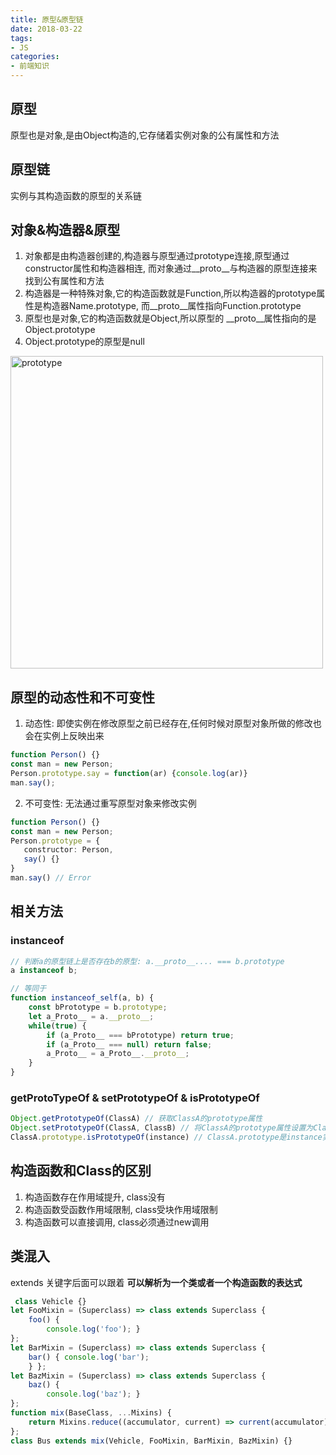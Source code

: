 ```yaml
---
title: 原型&原型链
date: 2018-03-22
tags:
- JS
categories:
- 前端知识
---
```


## 原型
原型也是对象,是由Object构造的,它存储着实例对象的公有属性和方法

## 原型链
实例与其构造函数的原型的关系链

## 对象&构造器&原型
1. 对象都是由构造器创建的,构造器与原型通过prototype连接,原型通过constructor属性和构造器相连, 而对象通过__proto__与构造器的原型连接来找到公有属性和方法
2. 构造器是一种特殊对象,它的构造函数就是Function,所以构造器的prototype属性是构造器Name.prototype, 而__proto__属性指向Function.prototype
3. 原型也是对象,它的构造函数就是Object,所以原型的 __proto__属性指向的是Object.prototype
4. Object.prototype的原型是null

<img :src="$withBase('/js/prototype.png')" alt="prototype" width="500vw"/>

## 原型的动态性和不可变性
1. 动态性: 即使实例在修改原型之前已经存在,任何时候对原型对象所做的修改也会在实例上反映出来
```ts
function Person() {}
const man = new Person;
Person.prototype.say = function(ar) {console.log(ar)}
man.say();
```
2. 不可变性: 无法通过重写原型对象来修改实例
```ts
function Person() {}
const man = new Person;
Person.prototype = {
   constructor: Person,
   say() {}
}
man.say() // Error
```

## 相关方法
### instanceof
```ts
// 判断a的原型链上是否存在b的原型: a.__proto__.... === b.prototype
a instanceof b;

// 等同于
function instanceof_self(a, b) {
    const bPrototype = b.prototype;
    let a_Proto__ = a.__proto__;
    while(true) {
        if (a_Proto__ === bPrototype) return true;
        if (a_Proto__ === null) return false;
        a_Proto__ = a_Proto__.__proto__;
    }
}
```

### getProtoTypeOf & setPrototypeOf & isPrototypeOf
```ts
Object.getPrototypeOf(ClassA) // 获取ClassA的prototype属性
Object.setPrototypeOf(ClassA, ClassB) // 将ClassA的prototype属性设置为ClassB,注意有性能问题
ClassA.prototype.isPrototypeOf(instance) // ClassA.prototype是instance实例的原型 
```

## 构造函数和Class的区别
1. 构造函数存在作用域提升, class没有
2. 构造函数受函数作用域限制, class受块作用域限制  
3. 构造函数可以直接调用, class必须通过new调用

## 类混入
extends 关键字后面可以跟着 __可以解析为一个类或者一个构造函数的表达式__
```ts
 class Vehicle {}
let FooMixin = (Superclass) => class extends Superclass {
    foo() {
        console.log('foo'); }
};
let BarMixin = (Superclass) => class extends Superclass {
    bar() { console.log('bar');
    } };
let BazMixin = (Superclass) => class extends Superclass {
    baz() {
        console.log('baz'); }
};
function mix(BaseClass, ...Mixins) { 
    return Mixins.reduce((accumulator, current) => current(accumulator), BaseClass)
};
class Bus extends mix(Vehicle, FooMixin, BarMixin, BazMixin) {}

```
